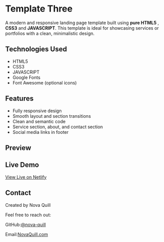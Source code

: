 # Template Three

A modern and responsive landing page template built using **pure HTML5** , **CSS3** and **JAVASCRIPT**.
This template is ideal for showcasing services or portfolios with a clean, minimalistic design.

## Technologies Used
- HTML5
- CSS3
- JAVASCRIPT
- Google Fonts
- Font Awesome (optional icons)

## Features
- Fully responsive design
- Smooth layout and section transitions
- Clean and semantic code
- Service section, about, and contact section
- Social media links in footer
  
##  Preview

## Live Demo
[View Live on Netlify](https://projectelzero.netlify.app)

## Contact
Created by Nova Quill 

Feel free to reach out:

GitHub:[@nova-quill](jjkjiopo)

Email:[NovaQuill.com](elzerossss.gmail.com)


 
